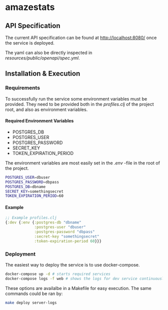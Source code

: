 # amazestats

## API Specification

The current API specification can be found at
[http://localhost:8080/](http://localhost:8080/)
once the service is deployed.

The yaml can also be directly inspected in *resources/public/openapi/spec.yml*.

## Installation & Execution

### Requirements

To successfully run the service some environment variables must be provided.
They need to be provided both in the *profiles.clj* of the project root,
and also as environment variables.

#### Required Environment Variables

* POSTGRES_DB
* POSTGRES_USER
* POSTGRES_PASSWORD
* SECRET_KEY
* TOKEN_EXPIRATION_PERIOD

The environment variables are most easily set in the *.env* -file in the root
of the project.

```bash
POSTGRES_USER=dbuser
POSTGRES_PASSWORD=dbpass
POSTGRES_DB=dbname
SECRET_KEY=somethingsecret
TOKEN_EXPIRATION_PERIOD=60
```

#### Example

```clojure
;; Example profiles.clj
{:dev {:env {:postgres-db "dbname"
             :postgres-user "dbuser"
             :postgres-password "dbpass"
             :secret-key "somethingsecret"
             :token-expiration-period 60}}}
```

### Deployment

The easiest way to deploy the service is to use docker-compose.

```bash
docker-compose up -d # starts required services
docker-compose logs -f web # shows the logs for dev service continuously
```

These options are availalbe in a Makefile for easy execution.
The same commands could be ran by:
```bash
make deploy server-logs
```
